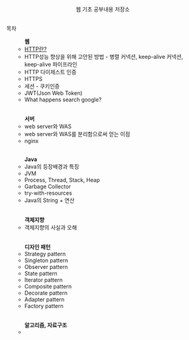 <div align = "center"><h2>  </h2> 
웹 기초 공부내용 저장소
</div>
<h2></h2>

<div>
목차
<ul>
<ul> <b>웹</b>
	<li><a href = "https://github.com/devxb/be-Backend-Dev/blob/main/HTTP%26HTTPS/HTTP.md"> HTTP란?</a></li>
	<li> HTTP성능 향상을 위해 고안된 방법 - 병렬 커넥션, keep-alive 커넥션, keep-alive 파이프라인 </li>
	<li>HTTP 다이제스트 인증</li>
	<li>HTTPS</li>
	<li>세션 - 쿠키인증</li>
	<li>JWT(Json Web Token)</li>
	<li>What happens search google? </li>
</ul>
<br>
<ul> <b> 서버 </b>
<li>web server와 WAS</li>
<li>web server와 WAS를 분리함으로써 얻는 이점</li>
<li>nginx</li> 
</ul>
<br>
<ul> <b>Java</b>
<li> Java의 등장배경과 특징</li>
<li> JVM</li>
<li> Process, Thread, Stack, Heap</li>
<li> Garbage Collector</li>
<li> try-with-resources</li>
<li> Java의 String + 연산</li>
</ul>
<br>
<ul> <b> 객체지향</b>
<li>객체지향의 사실과 오해</li>
</ul>
<br>
<ul> <b>디자인 패턴</b>
<li> Strategy pattern</li>
<li> Singleton pattern</li>
<li> Observer pattern</li>
<li> State pattern</li>
<li> Iterator pattern</li>
<li> Composite pattern</li>
<li> Decorate pattern</li>
<li> Adapter pattern</li>
<li> Factory pattern</li>
</ul>
<br>
<ul> <b>알고리즘, 자료구조</b>
<li></li>
</ul>
</ul>

</div>
